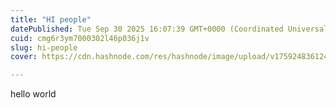 ```yaml
---
title: "HI people"
datePublished: Tue Sep 30 2025 16:07:39 GMT+0000 (Coordinated Universal Time)
cuid: cmg6r3ym7000302l46p036j1v
slug: hi-people
cover: https://cdn.hashnode.com/res/hashnode/image/upload/v1759248361240/0562c70b-c730-4a63-b8fb-5ca309a4858e.jpeg

---
```


hello world